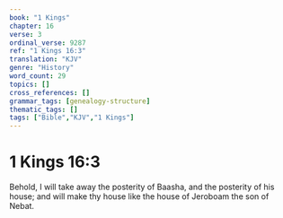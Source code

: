 ```yaml
---
book: "1 Kings"
chapter: 16
verse: 3
ordinal_verse: 9287
ref: "1 Kings 16:3"
translation: "KJV"
genre: "History"
word_count: 29
topics: []
cross_references: []
grammar_tags: [genealogy-structure]
thematic_tags: []
tags: ["Bible","KJV","1 Kings"]
---
```


# 1 Kings 16:3

Behold, I will take away the posterity of Baasha, and the posterity of his house; and will make thy house like the house of Jeroboam the son of Nebat.

